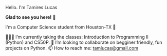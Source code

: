 Hello. I'm Tamires Lucas

**Glad to see you here!** 🙂

I'm a Computer Science student from Houston-TX 🤠

👩🏼‍🎓 I’m currently taking the classes: Introduction to Programming II (Python) and CS50P.
💞️ I’m looking to collaborate on begginer friendly, fun projects on Python.
📫 How to reach me: tamlucas@gmail.com
